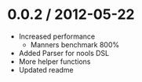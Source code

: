0.0.2 / 2012-05-22
==================

  * Increased performance
     * Manners benchmark 800%
  * Added Parser for nools DSL
  * More helper functions
  * Updated readme

